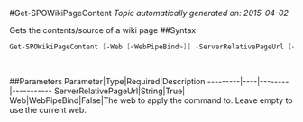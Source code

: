 #Get-SPOWikiPageContent
*Topic automatically generated on: 2015-04-02*

Gets the contents/source of a wiki page
##Syntax
```powershell
Get-SPOWikiPageContent [-Web [<WebPipeBind>]] -ServerRelativePageUrl [<String>]
```
&nbsp;

##Parameters
Parameter|Type|Required|Description
---------|----|--------|-----------
ServerRelativePageUrl|String|True|
Web|WebPipeBind|False|The web to apply the command to. Leave empty to use the current web.
